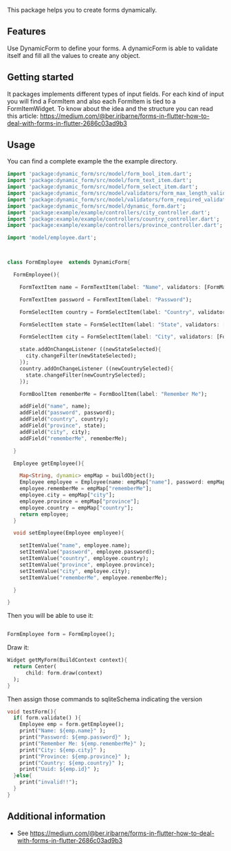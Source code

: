 This package helps you to create forms dynamically.


## Features

Use DynamicForm to define your forms. A dynamicForm is able to validate itself and fill all the values to create any object.

## Getting started

It packages implements different types of input fields. For each kind of input you will find a FormItem and also each FormItem is tied to a FormItemWidget.
To know about the idea and the structure you can read this article:
https://medium.com/@ber.iribarne/forms-in-flutter-how-to-deal-with-forms-in-flutter-2686c03ad9b3


## Usage

You can find a complete example the the example directory.

```dart
import 'package:dynamic_form/src/model/form_bool_item.dart';
import 'package:dynamic_form/src/model/form_text_item.dart';
import 'package:dynamic_form/src/model/form_select_item.dart';
import 'package:dynamic_form/src/model/validators/form_max_length_validator.dart';
import 'package:dynamic_form/src/model/validators/form_required_validator.dart';
import 'package:dynamic_form/src/model/dynamic_form.dart';
import 'package:example/example/controllers/city_controller.dart';
import 'package:example/example/controllers/country_controller.dart';
import 'package:example/example/controllers/province_controller.dart';

import 'model/employee.dart';



class FormEmployee  extends DynamicForm{

  FormEmployee(){

    FormTextItem name = FormTextItem(label: "Name", validators: [FormMaxLengthValidator(15),FormRequiredValidator()]);

    FormTextItem password = FormTextItem(label: "Password");

    FormSelectItem country = FormSelectItem(label: "Country", validators: [FormRequiredValidator()], selectFieldController: CountryController());

    FormSelectItem state = FormSelectItem(label: "State", validators: [FormRequiredValidator()], selectFieldController: ProvinceController());

    FormSelectItem city = FormSelectItem(label: "City", validators: [FormRequiredValidator()], selectFieldController:  CityController());

    state.addOnChangeListener ((newStateSelected){
      city.changeFilter(newStateSelected);
    });
    country.addOnChangeListener ((newCountrySelected){
      state.changeFilter(newCountrySelected);
    });

    FormBoolItem rememberMe = FormBoolItem(label: "Remember Me");

    addField("name", name);
    addField("password", password);
    addField("country", country);
    addField("province", state);
    addField("city", city);
    addField("rememberMe", rememberMe);

  }

  Employee getEmployee(){

    Map<String, dynamic> empMap = buildObject();
    Employee employee = Employee(name: empMap["name"], password: empMap["password"]);
    employee.rememberMe = empMap["rememberMe"];
    employee.city = empMap["city"];
    employee.province = empMap["province"];
    employee.country = empMap["country"];
    return employee;
  }

  void setEmployee(Employee employee){

    setItemValue("name", employee.name);
    setItemValue("password", employee.password);
    setItemValue("country", employee.country);
    setItemValue("province", employee.province);
    setItemValue("city", employee.city);
    setItemValue("rememberMe", employee.rememberMe);

  }

}
```
Then you will be able to use it: 


```dart

FormEmployee form = FormEmployee();

```
Draw it: 

```dart
Widget getMyForm(BuildContext context){
  return Center(
      child: form.draw(context)
  );  
}

```

Then assign those commands to sqliteSchema indicating the version

```dart
void testForm(){
  if( form.validate() ){
    Employee emp = form.getEmployee();
    print("Name: ${emp.name}" );
    print("Password: ${emp.password}" );
    print("Remember Me: ${emp.rememberMe}" );
    print("City: ${emp.city}" );
    print("Province: ${emp.province}" );
    print("Country: ${emp.country}" );
    print("Uuid: ${emp.id}" );
  }else{
    print("invalid!!");
  }
}
```

## Additional information

* See https://medium.com/@ber.iribarne/forms-in-flutter-how-to-deal-with-forms-in-flutter-2686c03ad9b3
